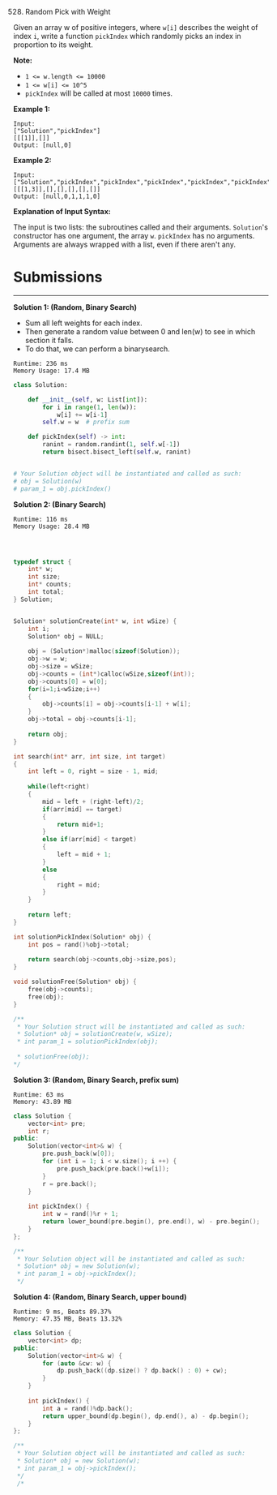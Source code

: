 528. Random Pick with Weight

Given an array w of positive integers, where `w[i]` describes the weight of index `i`, write a function `pickIndex` which randomly picks an index in proportion to its weight.

**Note:**

* `1 <= w.length <= 10000`
* `1 <= w[i] <= 10^5`
* `pickIndex` will be called at most `10000` times.

**Example 1:**
```
Input: 
["Solution","pickIndex"]
[[[1]],[]]
Output: [null,0]
```

**Example 2:**
```
Input: 
["Solution","pickIndex","pickIndex","pickIndex","pickIndex","pickIndex"]
[[[1,3]],[],[],[],[],[]]
Output: [null,0,1,1,1,0]
```

**Explanation of Input Syntax:**

The input is two lists: the subroutines called and their arguments. `Solution`'s constructor has one argument, the array `w`. `pickIndex` has no arguments. Arguments are always wrapped with a list, even if there aren't any.

# Submissions
---
**Solution 1: (Random, Binary Search)**

* Sum all left weights for each index.
* Then generate a random value between 0 and len(w) to see in which section it falls.
* To do that, we can perform a binarysearch.

```
Runtime: 236 ms
Memory Usage: 17.4 MB
```
```python
class Solution:

    def __init__(self, w: List[int]):
        for i in range(1, len(w)):
            w[i] += w[i-1]
        self.w = w  # prefix sum

    def pickIndex(self) -> int:
        ranint = random.randint(1, self.w[-1])
        return bisect.bisect_left(self.w, ranint)


# Your Solution object will be instantiated and called as such:
# obj = Solution(w)
# param_1 = obj.pickIndex()
```

**Solution 2: (Binary Search)**
```
Runtime: 116 ms
Memory Usage: 28.4 MB
```
```c



typedef struct {
    int* w;
    int size;
    int* counts;
    int total;
} Solution;


Solution* solutionCreate(int* w, int wSize) {
    int i;
    Solution* obj = NULL;
    
    obj = (Solution*)malloc(sizeof(Solution));
    obj->w = w;
    obj->size = wSize;
    obj->counts = (int*)calloc(wSize,sizeof(int));
    obj->counts[0] = w[0];
    for(i=1;i<wSize;i++)
    {
        obj->counts[i] = obj->counts[i-1] + w[i];
    }
    obj->total = obj->counts[i-1];
    
    return obj;
}

int search(int* arr, int size, int target)
{
    int left = 0, right = size - 1, mid;
    
    while(left<right)
    {
        mid = left + (right-left)/2;
        if(arr[mid] == target)
        {
            return mid+1;
        }
        else if(arr[mid] < target)
        {
            left = mid + 1;
        }
        else
        {
            right = mid;
        }
    }
    
    return left;
}

int solutionPickIndex(Solution* obj) {
    int pos = rand()%obj->total;
    
    return search(obj->counts,obj->size,pos);
}

void solutionFree(Solution* obj) {
    free(obj->counts);
    free(obj);
}

/**
 * Your Solution struct will be instantiated and called as such:
 * Solution* obj = solutionCreate(w, wSize);
 * int param_1 = solutionPickIndex(obj);
 
 * solutionFree(obj);
*/
```

**Solution 3: (Random, Binary Search, prefix sum)**
```
Runtime: 63 ms
Memory: 43.89 MB
```
```c++
class Solution {
    vector<int> pre;
    int r;
public:
    Solution(vector<int>& w) {
        pre.push_back(w[0]);
        for (int i = 1; i < w.size(); i ++) {
            pre.push_back(pre.back()+w[i]);
        }
        r = pre.back();
    }
    
    int pickIndex() {
        int w = rand()%r + 1;
        return lower_bound(pre.begin(), pre.end(), w) - pre.begin();
    }
};

/**
 * Your Solution object will be instantiated and called as such:
 * Solution* obj = new Solution(w);
 * int param_1 = obj->pickIndex();
 */
```

**Solution 4: (Random, Binary Search, upper bound)**
```
Runtime: 9 ms, Beats 89.37%
Memory: 47.35 MB, Beats 13.32%
```
```c++
class Solution {
    vector<int> dp;
public:
    Solution(vector<int>& w) {
        for (auto &cw: w) {
            dp.push_back((dp.size() ? dp.back() : 0) + cw);
        }
    }
    
    int pickIndex() {
        int a = rand()%dp.back();
        return upper_bound(dp.begin(), dp.end(), a) - dp.begin();
    }
};

/**
 * Your Solution object will be instantiated and called as such:
 * Solution* obj = new Solution(w);
 * int param_1 = obj->pickIndex();
 */
 /*
```
